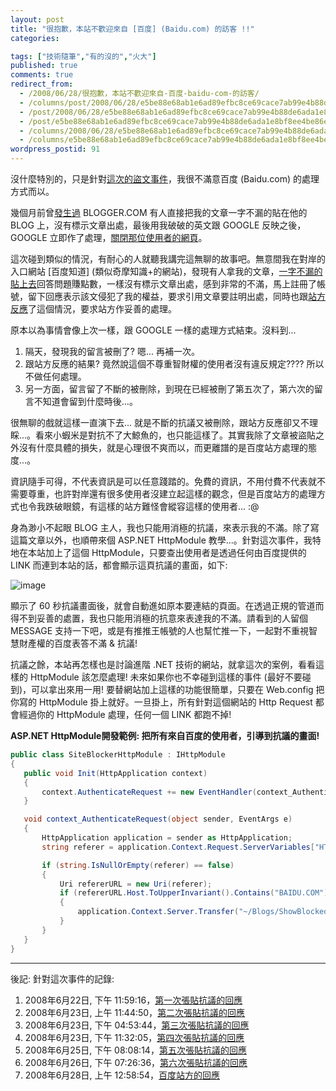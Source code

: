 ```yaml
---
layout: post
title: "很抱歉，本站不歡迎來自 [百度] (Baidu.com) 的訪客 !!"
categories:

tags: ["技術隨筆","有的沒的","火大"]
published: true
comments: true
redirect_from:
  - /2008/06/28/很抱歉，本站不歡迎來自-百度-baidu-com-的訪客/
  - /columns/post/2008/06/28/e5be88e68ab1e6ad89efbc8ce69cace7ab99e4b88de6ada1e8bf8ee4be86e887aa-e799bee5baa6-(Baiducom)-e79a84e8a8aae5aea2-!!.aspx/
  - /post/2008/06/28/e5be88e68ab1e6ad89efbc8ce69cace7ab99e4b88de6ada1e8bf8ee4be86e887aa-e799bee5baa6-(Baiducom)-e79a84e8a8aae5aea2-!!.aspx/
  - /post/e5be88e68ab1e6ad89efbc8ce69cace7ab99e4b88de6ada1e8bf8ee4be86e887aa-e799bee5baa6-(Baiducom)-e79a84e8a8aae5aea2-!!.aspx/
  - /columns/2008/06/28/e5be88e68ab1e6ad89efbc8ce69cace7ab99e4b88de6ada1e8bf8ee4be86e887aa-e799bee5baa6-(Baiducom)-e79a84e8a8aae5aea2-!!.aspx/
  - /columns/e5be88e68ab1e6ad89efbc8ce69cace7ab99e4b88de6ada1e8bf8ee4be86e887aa-e799bee5baa6-(Baiducom)-e79a84e8a8aae5aea2-!!.aspx/
wordpress_postid: 91
---
```

沒什麼特別的，只是針對[這次的盜文事件](/post/e58f88e8a2abe79b9ce69687e4ba86-.aspx)，我很不滿意百度 (Baidu.com) 的處理方式而以。

幾個月前曾[發生過](/post/e58fafe683a12c-e7ab9fe784b6e581b7e8b2bce68891e79a84e69687e7aba0-.aspx) BLOGGER.COM 有人直接把我的文章一字不漏的貼在他的 BLOG 上，沒有標示文章出處，最後用我破破的英文跟 GOOGLE 反映之後，GOOGLE 立即作了處理，[關閉那位使用者的網頁](/post/e981b2e4be86e79a84e6ada3e7bea9.aspx)。

這次碰到類似的情況，有耐心的人就聽我講完這無聊的故事吧。無意間我在對岸的入口網站 [百度知道] (類似奇摩知識+的網站)，發現有人拿我的文章，[一字不漏的貼上去](http://zhidao.baidu.com/question/35002663.html)回答問題賺點數，一樣沒有標示文章出處，感到非常的不滿，馬上註冊了帳號，留下回應表示該文侵犯了我的權益，要求引用文章要註明出處，同時也跟[站方反應](http://tieba.baidu.com/f?kz=419005957)了這個情況，要求站方作妥善的處理。

原本以為事情會像上次一樣，跟 GOOGLE 一樣的處理方式結束。沒料到...

1. 隔天，發現我的留言被刪了? 嗯... 再補一次。
2. 跟站方反應的結果? 竟然說這個不尊重智財權的使用者沒有違反規定???? 所以不做任何處理。
3. 另一方面，留言留了不斷的被刪除，到現在已經被刪了第五次了，第六次的留言不知道會留到什麼時後...。

很無聊的戲就這樣一直演下去... 就是不斷的抗議又被刪除，跟站方反應卻又不理睬...。看來小蝦米是對抗不了大鯨魚的，也只能這樣了。其實我除了文章被盜貼之外沒有什麼具體的損失，就是心理很不爽而以，而更離譜的是百度站方處理的態度...。

資訊隨手可得，不代表資訊是可以任意踐踏的。免費的資訊，不用付費不代表就不需要尊重，也許對岸還有很多使用者沒建立起這樣的觀念，但是百度站方的處理方式也令我跌破眼鏡，有這樣的站方難怪會縱容這樣的使用者... :@

身為渺小不起眼 BLOG 主人，我也只能用消極的抗議，來表示我的不滿。除了寫這篇文章以外，也順帶來個 ASP.NET HttpModule 教學...。針對這次事件，我特地在本站加上了這個 HttpModule，只要查出使用者是透過任何由百度提供的 LINK 而連到本站的話，都會顯示這頁抗議的畫面，如下:

![image](/wp-content/be-files/WindowsLiveWriter/Baidu.com_BED/image_3.png)

顯示了 60 秒抗議畫面後，就會自動進如原本要連結的頁面。在透過正規的管道而得不到妥善的處置，我也只能用消極的抗意來表達我的不滿。請看到的人留個 MESSAGE 支持一下吧，或是有推推王帳號的人也幫忙推一下，一起對不重視智慧財產權的百度表答不滿 & 抗議!

抗議之餘，本站再怎樣也是討論進階 .NET 技術的網站，就拿這次的案例，看看這樣的 HttpModule 該怎麼處理! 未來如果你也不幸碰到這樣的事件 (最好不要碰到)，可以拿出來用一用! 要替網站加上這樣的功能很簡單，只要在 Web.config 把你寫的 HttpModule 掛上就好。一旦掛上，所有針對這個網站的 Http Request 都會經過你的 HttpModule 處理，任何一個 LINK 都跑不掉!

**ASP.NET HttpModule開發範例: 把所有來自百度的使用者，引導到抗議的畫面!**

```csharp
public class SiteBlockerHttpModule : IHttpModule
{
   public void Init(HttpApplication context)
   {
       context.AuthenticateRequest += new EventHandler(context_AuthenticateRequest);
   }

   void context_AuthenticateRequest(object sender, EventArgs e)
   {
       HttpApplication application = sender as HttpApplication;
       string referer = application.Context.Request.ServerVariables["HTTP_REFERER"];

       if (string.IsNullOrEmpty(referer) == false)
       {
           Uri refererURL = new Uri(referer);
           if (refererURL.Host.ToUpperInvariant().Contains("BAIDU.COM") == true)
           {
               application.Context.Server.Transfer("~/Blogs/ShowBlockedMessage.aspx");
           }
       }
   }
}
```

---

後記: 針對這次事件的記錄:

1. 2008年6月22日, 下午 11:59:16，[第一次張貼抗議的回應](/wp-content/be-files/WindowsLiveWriter/Baidu.com_BED/01.jpg)
2. 2008年6月23日, 上午 11:44:50，[第二次張貼抗議的回應](/wp-content/be-files/WindowsLiveWriter/Baidu.com_BED/02.jpg)
3. 2008年6月23日, 下午 04:53:44，[第三次張貼抗議的回應](/wp-content/be-files/WindowsLiveWriter/Baidu.com_BED/03.jpg)
4. 2008年6月23日, 下午 11:32:05，[第四次張貼抗議的回應](/wp-content/be-files/WindowsLiveWriter/Baidu.com_BED/04.jpg)
5. 2008年6月25日, 下午 08:08:14，[第五次張貼抗議的回應](/wp-content/be-files/WindowsLiveWriter/Baidu.com_BED/05.jpg)
6. 2008年6月26日, 下午 07:26:36，[第六次張貼抗議的回應](/wp-content/be-files/WindowsLiveWriter/Baidu.com_BED/06.jpg)
7. 2008年6月28日, 上午 12:58:54，[百度站方的回應](/wp-content/be-files/WindowsLiveWriter/Baidu.com_BED/07.jpg)
